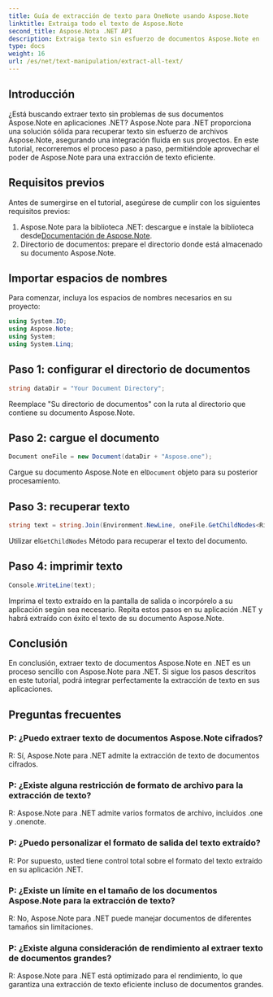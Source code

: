 ```yaml
---
title: Guía de extracción de texto para OneNote usando Aspose.Note
linktitle: Extraiga todo el texto de Aspose.Note
second_title: Aspose.Nota .NET API
description: Extraiga texto sin esfuerzo de documentos Aspose.Note en .NET con Aspose.Note para .NET. Siga nuestra guía paso a paso para una integración perfecta.
type: docs
weight: 16
url: /es/net/text-manipulation/extract-all-text/
---
```

## Introducción
¿Está buscando extraer texto sin problemas de sus documentos Aspose.Note en aplicaciones .NET? Aspose.Note para .NET proporciona una solución sólida para recuperar texto sin esfuerzo de archivos Aspose.Note, asegurando una integración fluida en sus proyectos. En este tutorial, recorreremos el proceso paso a paso, permitiéndole aprovechar el poder de Aspose.Note para una extracción de texto eficiente.
## Requisitos previos
Antes de sumergirse en el tutorial, asegúrese de cumplir con los siguientes requisitos previos:
1.  Aspose.Note para la biblioteca .NET: descargue e instale la biblioteca desde[Documentación de Aspose.Note](https://reference.aspose.com/note/net/).
2. Directorio de documentos: prepare el directorio donde está almacenado su documento Aspose.Note.
## Importar espacios de nombres
Para comenzar, incluya los espacios de nombres necesarios en su proyecto:
```csharp
using System.IO;
using Aspose.Note;
using System;
using System.Linq;
```
## Paso 1: configurar el directorio de documentos
```csharp
string dataDir = "Your Document Directory";
```
Reemplace "Su directorio de documentos" con la ruta al directorio que contiene su documento Aspose.Note.
## Paso 2: cargue el documento
```csharp
Document oneFile = new Document(dataDir + "Aspose.one");
```
 Cargue su documento Aspose.Note en el`Document` objeto para su posterior procesamiento.
## Paso 3: recuperar texto
```csharp
string text = string.Join(Environment.NewLine, oneFile.GetChildNodes<RichText>().Select(e => e.Text)) + Environment.NewLine;
```
 Utilizar el`GetChildNodes` Método para recuperar el texto del documento.
## Paso 4: imprimir texto
```csharp
Console.WriteLine(text);
```
Imprima el texto extraído en la pantalla de salida o incorpórelo a su aplicación según sea necesario.
Repita estos pasos en su aplicación .NET y habrá extraído con éxito el texto de su documento Aspose.Note.
## Conclusión
En conclusión, extraer texto de documentos Aspose.Note en .NET es un proceso sencillo con Aspose.Note para .NET. Si sigue los pasos descritos en este tutorial, podrá integrar perfectamente la extracción de texto en sus aplicaciones.
## Preguntas frecuentes
### P: ¿Puedo extraer texto de documentos Aspose.Note cifrados?
R: Sí, Aspose.Note para .NET admite la extracción de texto de documentos cifrados.
### P: ¿Existe alguna restricción de formato de archivo para la extracción de texto?
R: Aspose.Note para .NET admite varios formatos de archivo, incluidos .one y .onenote.
### P: ¿Puedo personalizar el formato de salida del texto extraído?
R: Por supuesto, usted tiene control total sobre el formato del texto extraído en su aplicación .NET.
### P: ¿Existe un límite en el tamaño de los documentos Aspose.Note para la extracción de texto?
R: No, Aspose.Note para .NET puede manejar documentos de diferentes tamaños sin limitaciones.
### P: ¿Existe alguna consideración de rendimiento al extraer texto de documentos grandes?
R: Aspose.Note para .NET está optimizado para el rendimiento, lo que garantiza una extracción de texto eficiente incluso de documentos grandes.